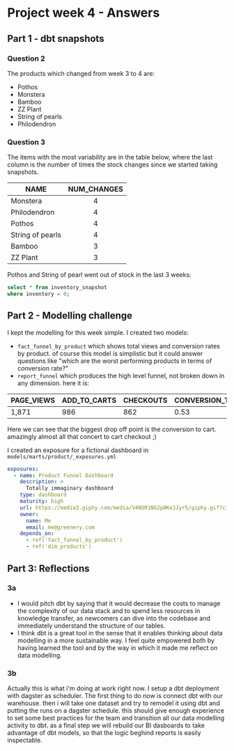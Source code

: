 # Project week 4 - Answers

## Part 1 - dbt snapshots
### Question 2
The products which changed from week 3 to 4 are:
- Pothos
- Monstera
- Bamboo
- ZZ Plant
- String of pearls
- Philodendron

### Question 3
The items with the most variability are in the table below, where the last column is the number of times the stock changes since we started taking snapshots.

|  NAME             |  NUM_CHANGES | 
| ------------------| :-----------:| 
|  Monstera         |       4      | 
|  Philodendron     |       4      | 
|  Pothos           |       4      | 
|  String of pearls |       4      | 
|  Bamboo           |       3      | 
|  ZZ Plant         |       3      | 

Pothos and String of pearl went out of stock in the last 3 weeks:
```SQL
select * from inventory_snapshot
where inventory = 0;
```

## Part 2 - Modelling challenge
I kept the modelling for this week simple.
I created two models:
- `fact_funnel_by_product` which shows total views and conversion rates by product. of course this model is simplistic but it could answer questions like "which are the worst performing products in terms of conversion rate?"
- `report_funnel` which produces the high level funnel, not broken down in any dimension. here it is:


| PAGE_VIEWS | ADD_TO_CARTS | CHECKOUTS | CONVERSION_TO_CART | CONVERSION_TO_CHECKOUT |
|---|---|---|---|----|
| 1,871 | 986 | 862 | 0.53 |  0.46 |

Here we can see that the biggest drop off point is the conversion to cart. amazingly almost all that concert to cart checkout ;)

I created an exposure for a fictional dashboard in `models/marts/product/_exposures.yml`

```yml
exposures:  
  - name: Product Funnel Dashboard
    description: >
      Totally immaginary dashboard
    type: dashboard
    maturity: high
    url: https://media3.giphy.com/media/V4NSR1NG2p0KeJJyr5/giphy.gif?cid=ecf05e47l8ceuw5e8z3aijhbnjoo1ecgi5qeazrpe9a21wcm&ep=v1_gifs_search&rid=giphy.gif&ct=g
    owner:
      name: Me
      email: me@greenery.com
    depends_on:
      - ref('fact_funnel_by_product')
      - ref('dim_products')
```

## Part 3: Reflections
### 3a
- I would pitch dbt by saying that it would decrease the costs to manage the complexity of our data stack and to spend less resources in knowledge transfer, as newcomers can dive into the codebase and immediately understand the structure of our tables.
- I think dbt is a great tool in the sense that it enables thinking about data modelling in a more sustainable way. I feel quite empowered both by having learned the tool and by the way in which it made me reflect on data modelling.

### 3b
Actually this is what i'm doing at work right now. I setup a dbt deployment with dagster as scheduler. The first thing to do now is connect dbt with our warehouse. then i will take one dataset and try to remodel it using dbt and putting the runs on a dagster schedule. this should give enough experience to set some best practices for the team and transition all our data modelling activity to dbt. as a final step we will rebuild our BI dasboards to take advantage of dbt models, so that the logic beghind reports is easily inspectable.